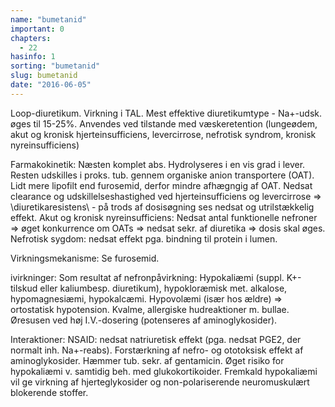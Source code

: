 ```yaml
---
name: "bumetanid"
important: 0
chapters:  
  - 22
hasinfo: 1
sorting: "bumetanid"
slug: bumetanid
date: "2016-06-05"
---
```


Loop-diuretikum. Virkning i TAL. Mest effektive diuretikumtype - Na+-udsk. øges til 15-25%. Anvendes ved tilstande med væskeretention (lungeødem, akut og kronisk hjerteinsufficiens, levercirrose, nefrotisk syndrom, kronisk nyreinsufficiens)

Farmakokinetik: Næsten komplet abs. Hydrolyseres i en vis grad i lever. Resten udskilles i proks. tub. gennem organiske anion transportere (OAT). Lidt mere lipofilt end furosemid, derfor mindre afhægngig af OAT. Nedsat clearance og udskillelseshastighed ved hjerteinsufficiens og levercirrose => \diuretikaresistens\ - på trods af dosisøgning ses nedsat og utrilstækkelig effekt. Akut og kronisk nyreinsufficiens: Nedsat antal funktionelle nefroner => øget konkurrence om OATs => nedsat sekr. af diuretika => dosis skal øges. Nefrotisk sygdom: nedsat effekt pga. bindning til protein i lumen.

Virkningsmekanisme: Se furosemid.

ivirkninger: Som resultat af nefronpåvirkning: Hypokaliæmi (suppl. K+-tilskud eller kaliumbesp. diuretikum), hypokloræmisk met. alkalose, hypomagnesiæmi, hypokalcæmi.  Hypovolæmi (især hos ældre) => ortostatisk hypotension. Kvalme, allergiske hudreaktioner m. bullae. Øresusen ved høj I.V.-dosering (potenseres af aminoglykosider).

Interaktioner: NSAID: nedsat natriuretisk effekt (pga. nedsat PGE2, der normalt inh. Na+-reabs). Forstærkning af nefro- og ototoksisk effekt af aminoglykosider. Hæmmer tub. sekr. af gentamicin. Øget risiko for hypokaliæmi v. samtidig beh. med glukokortikoider. Fremkald hypokaliæmi vil ge virkning af hjerteglykosider og non-polariserende neuromuskulært blokerende stoffer.

